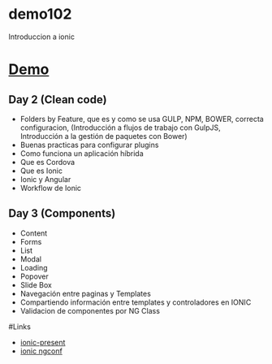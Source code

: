 # demo102
Introduccion a ionic

# [Demo](http://capacitacioncorpoica.github.io/demo102)

## Day 2 (Clean code)
- Folders by Feature, que es y como se usa GULP, NPM, BOWER, correcta configuracion, (Introducción a flujos de trabajo con GulpJS, Introducción a la gestión de paquetes con Bower)
- Buenas practicas para configurar plugins
- Como funciona un aplicación híbrida
- Que es Cordova
- Que es Ionic
- Ionic y Angular
- Workflow de Ionic

## Day 3 (Components)
- Content
- Forms
- List
- Modal
- Loading
- Popover
- Slide Box
- Navegación entre paginas y Templates
- Compartiendo información entre templates y controladores en IONIC
- Validacion de componentes por NG Class

#Links
- [ionic-present](http://nicobytes.github.io/ionic-present/#/)
- [ionic ngconf](https://www.youtube.com/watch?v=wvr11fvCeu4)
